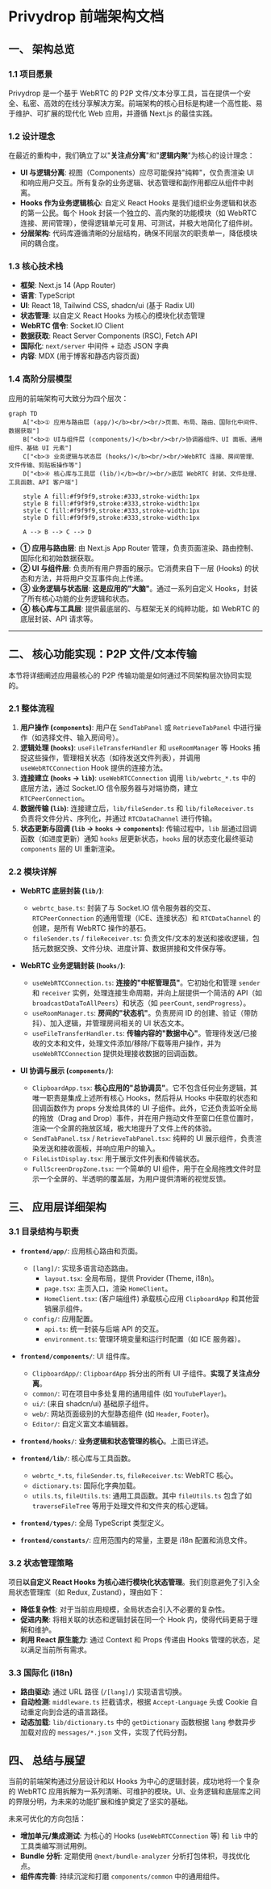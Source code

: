 # Privydrop 前端架构文档

## 一、 架构总览

### 1.1 项目愿景

Privydrop 是一个基于 WebRTC 的 P2P 文件/文本分享工具，旨在提供一个安全、私密、高效的在线分享解决方案。前端架构的核心目标是构建一个高性能、易于维护、可扩展的现代化 Web 应用，并遵循 Next.js 的最佳实践。

### 1.2 设计理念

在最近的重构中，我们确立了以"**关注点分离**"和"**逻辑内聚**"为核心的设计理念：

- **UI 与逻辑分离**: 视图（Components）应尽可能保持"纯粹"，仅负责渲染 UI 和响应用户交互。所有复杂的业务逻辑、状态管理和副作用都应从组件中剥离。
- **Hooks 作为业务逻辑核心**: 自定义 React Hooks 是我们组织业务逻辑和状态的第一公民。每个 Hook 封装一个独立的、高内聚的功能模块（如 WebRTC 连接、房间管理），使得逻辑单元可复用、可测试，并极大地简化了组件树。
- **分层架构**: 代码库遵循清晰的分层结构，确保不同层次的职责单一，降低模块间的耦合度。

### 1.3 核心技术栈

- **框架**: Next.js 14 (App Router)
- **语言**: TypeScript
- **UI**: React 18, Tailwind CSS, shadcn/ui (基于 Radix UI)
- **状态管理**: 以自定义 React Hooks 为核心的模块化状态管理
- **WebRTC 信令**: Socket.IO Client
- **数据获取**: React Server Components (RSC), Fetch API
- **国际化**: `next/server` 中间件 + 动态 JSON 字典
- **内容**: MDX (用于博客和静态内容页面)

### 1.4 高阶分层模型

应用的前端架构可大致分为四个层次：

```mermaid
graph TD
    A["<b>① 应用与路由层 (app/)</b><br/><br/>页面、布局、路由、国际化中间件、数据获取"]
    B["<b>② UI与组件层 (components/)</b><br/><br/>协调器组件、UI 面板、通用组件、基础 UI 元素"]
    C["<b>③ 业务逻辑与状态层 (hooks/)</b><br/><br/>WebRTC 连接、房间管理、文件传输、剪贴板操作等"]
    D["<b>④ 核心库与工具层 (lib/)</b><br/><br/>底层 WebRTC 封装、文件处理、工具函数、API 客户端"]

    style A fill:#f9f9f9,stroke:#333,stroke-width:1px
    style B fill:#f9f9f9,stroke:#333,stroke-width:1px
    style C fill:#f9f9f9,stroke:#333,stroke-width:1px
    style D fill:#f9f9f9,stroke:#333,stroke-width:1px

    A --> B --> C --> D
```

- **① 应用与路由层**: 由 Next.js App Router 管理，负责页面渲染、路由控制、国际化和初始数据获取。
- **② UI 与组件层**: 负责所有用户界面的展示。它消费来自下一层 (Hooks) 的状态和方法，并将用户交互事件向上传递。
- **③ 业务逻辑与状态层**: **这是应用的"大脑"**。通过一系列自定义 Hooks，封装了所有核心功能的业务逻辑和状态。
- **④ 核心库与工具层**: 提供最底层的、与框架无关的纯粹功能，如 WebRTC 的底层封装、API 请求等。

---

## 二、 核心功能实现：P2P 文件/文本传输

本节将详细阐述应用最核心的 P2P 传输功能是如何通过不同架构层次协同实现的。

### 2.1 整体流程

1.  **用户操作 (`components`)**: 用户在 `SendTabPanel` 或 `RetrieveTabPanel` 中进行操作（如选择文件、输入房间号）。
2.  **逻辑处理 (`hooks`)**: `useFileTransferHandler` 和 `useRoomManager` 等 Hooks 捕捉这些操作，管理相关状态（如待发送文件列表），并调用 `useWebRTCConnection` Hook 提供的连接方法。
3.  **连接建立 (`hooks` -> `lib`)**: `useWebRTCConnection` 调用 `lib/webrtc_*.ts` 中的底层方法，通过 Socket.IO 信令服务器与对端协商，建立 `RTCPeerConnection`。
4.  **数据传输 (`lib`)**: 连接建立后，`lib/fileSender.ts` 和 `lib/fileReceiver.ts` 负责将文件分片、序列化，并通过 `RTCDataChannel` 进行传输。
5.  **状态更新与回调 (`lib` -> `hooks` -> `components`)**: 传输过程中，`lib` 层通过回调函数（如进度更新）通知 `hooks` 层更新状态，`hooks` 层的状态变化最终驱动 `components` 层的 UI 重新渲染。

### 2.2 模块详解

- **WebRTC 底层封装 (`lib/`)**:

  - `webrtc_base.ts`: 封装了与 Socket.IO 信令服务器的交互、`RTCPeerConnection` 的通用管理（ICE、连接状态）和 `RTCDataChannel` 的创建，是所有 WebRTC 操作的基石。
  - `fileSender.ts` / `fileReceiver.ts`: 负责文件/文本的发送和接收逻辑，包括元数据交换、文件分块、进度计算、数据拼接和文件保存等。

- **WebRTC 业务逻辑封装 (`hooks/`)**:

  - `useWebRTCConnection.ts`: **连接的"中枢管理员"**。它初始化和管理 `sender` 和 `receiver` 实例，处理连接生命周期，并向上层提供一个简洁的 API（如 `broadcastDataToAllPeers`）和状态（如 `peerCount`, `sendProgress`）。
  - `useRoomManager.ts`: **房间的"状态机"**。负责房间 ID 的创建、验证（带防抖）、加入逻辑，并管理房间相关的 UI 状态文本。
  - `useFileTransferHandler.ts`: **传输内容的"数据中心"**。管理待发送/已接收的文本和文件，处理文件添加/移除/下载等用户操作，并为 `useWebRTCConnection` 提供处理接收数据的回调函数。

- **UI 协调与展示 (`components/`)**:
  - `ClipboardApp.tsx`: **核心应用的"总协调员"**。它不包含任何业务逻辑，其唯一职责是集成上述所有核心 Hooks，然后将从 Hooks 中获取的状态和回调函数作为 props 分发给具体的 UI 子组件。此外，它还负责监听全局的拖放（Drag and Drop）事件，并在用户拖动文件至窗口任意位置时，渲染一个全屏的拖放区域，极大地提升了文件上传的体验。
  - `SendTabPanel.tsx` / `RetrieveTabPanel.tsx`: 纯粹的 UI 展示组件，负责渲染发送和接收面板，并响应用户的输入。
  - `FileListDisplay.tsx`: 用于展示文件列表和传输状态。
  - `FullScreenDropZone.tsx`: 一个简单的 UI 组件，用于在全局拖拽文件时显示一个全屏的、半透明的覆盖层，为用户提供清晰的视觉反馈。

## 三、 应用层详细架构

### 3.1 目录结构与职责

- **`frontend/app/`**: 应用核心路由和页面。

  - `[lang]/`: 实现多语言动态路由。
    - `layout.tsx`: 全局布局，提供 Provider (Theme, i18n)。
    - `page.tsx`: 主页入口，渲染 `HomeClient`。
    - `HomeClient.tsx`: (客户端组件) 承载核心应用 `ClipboardApp` 和其他营销展示组件。
  - `config/`: 应用配置。
    - `api.ts`: 统一封装与后端 API 的交互。
    - `environment.ts`: 管理环境变量和运行时配置（如 ICE 服务器）。

- **`frontend/components/`**: UI 组件库。

  - `ClipboardApp/`: `ClipboardApp` 拆分出的所有 UI 子组件。**实现了关注点分离**。
  - `common/`: 可在项目中多处复用的通用组件 (如 `YouTubePlayer`)。
  - `ui/`: (来自 shadcn/ui) 基础原子组件。
  - `web/`: 网站页面级别的大型静态组件 (如 `Header`, `Footer`)。
  - `Editor/`: 自定义富文本编辑器。

- **`frontend/hooks/`**: **业务逻辑和状态管理的核心**。上面已详述。

- **`frontend/lib/`**: 核心库与工具函数。

  - `webrtc_*.ts`, `fileSender.ts`, `fileReceiver.ts`: WebRTC 核心。
  - `dictionary.ts`: 国际化字典加载。
  - `utils.ts`, `fileUtils.ts`: 通用工具函数。其中 `fileUtils.ts` 包含了如 `traverseFileTree` 等用于处理文件和文件夹的核心逻辑。

- **`frontend/types/`**: 全局 TypeScript 类型定义。

- **`frontend/constants/`**: 应用范围内的常量，主要是 i18n 配置和消息文件。

### 3.2 状态管理策略

项目**以自定义 React Hooks 为核心进行模块化状态管理**。我们刻意避免了引入全局状态管理库（如 Redux, Zustand），理由如下：

- **降低复杂性**: 对于当前应用规模，全局状态会引入不必要的复杂性。
- **促进内聚**: 将相关联的状态和逻辑封装在同一个 Hook 内，使得代码更易于理解和维护。
- **利用 React 原生能力**: 通过 Context 和 Props 传递由 Hooks 管理的状态，足以满足当前所有需求。

### 3.3 国际化 (i18n)

- **路由驱动**: 通过 URL 路径 (`/[lang]/`) 实现语言切换。
- **自动检测**: `middleware.ts` 拦截请求，根据 `Accept-Language` 头或 Cookie 自动重定向到合适的语言路径。
- **动态加载**: `lib/dictionary.ts` 中的 `getDictionary` 函数根据 `lang` 参数异步加载对应的 `messages/*.json` 文件，实现了代码分割。

## 四、 总结与展望

当前的前端架构通过分层设计和以 Hooks 为中心的逻辑封装，成功地将一个复杂的 WebRTC 应用拆解为一系列清晰、可维护的模块。UI、业务逻辑和底层库之间的界限分明，为未来的功能扩展和维护奠定了坚实的基础。

未来可优化的方向包括：

- **增加单元/集成测试**: 为核心的 Hooks (`useWebRTCConnection` 等) 和 `lib` 中的工具类编写测试用例。
- **Bundle 分析**: 定期使用 `@next/bundle-analyzer` 分析打包体积，寻找优化点。
- **组件库完善**: 持续沉淀和打磨 `components/common` 中的通用组件。
